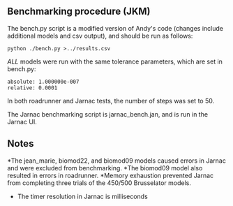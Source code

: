 ## Benchmarking procedure (JKM)


The bench.py script is a modified version of Andy's code
(changes include additional models and csv output),
and should be run as follows:
```
python ./bench.py >../results.csv
```

*ALL* models were run with the same tolerance parameters, which
are set in bench.py:
```
absolute: 1.000000e-007
relative: 0.0001
```

In both roadrunner and Jarnac tests, the number of steps was set
to 50.

The Jarnac benchmarking script is jarnac_bench.jan, and is run in the Jarnac UI.

## Notes

*The jean_marie, biomod22, and biomod09 models caused errors in Jarnac and were excluded from benchmarking.
*The biomod09 model also resulted in errors in roadrunner.
*Memory exhaustion prevented Jarnac from completing three trials of the 450/500 Brusselator models.
* The timer resolution in Jarnac is milliseconds

